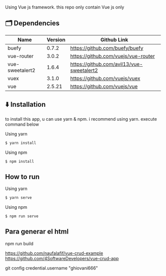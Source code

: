  
Using Vue js framework. this repo only contain Vue js only


## 🗂️ Dependencies
| Name            | Version | Github Link                               |
| --------------- | ------- | ----------------------------------------- |
| buefy           | 0.7.2   | https://github.com/buefy/buefy            |
| vue-router      | 3.0.2   | https://github.com/vuejs/vue-router       |
| vue-sweetalert2 | 1.6.4   | https://github.com/avil13/vue-sweetalert2 |
| vuex            | 3.1.0   | https://github.com/vuejs/vuex             |
| vue             | 2.5.21  | https://github.com/vuejs/vue              |

## ⬇️ Installation

to install this app, u can use yarn & npm. i recommend using yarn.
execute command below

Using yarn
```sh
$ yarn install
```
Using npm
```sh
$ npm install

```
## How to run
Using yarn
```sh
$ yarn serve
```
Using npm
```sh
$ npm run serve
```

Para generar el html
-------
npm run build

https://github.com/naufalafif/vue-crud-example
https://github.com/4SoftwareDevelopers/vue-crud-app

git config credential.username "ghiovani666"